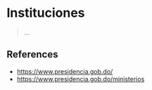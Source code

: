# Instituciones

> ...

## References
- https://www.presidencia.gob.do/
- https://www.presidencia.gob.do/ministerios
